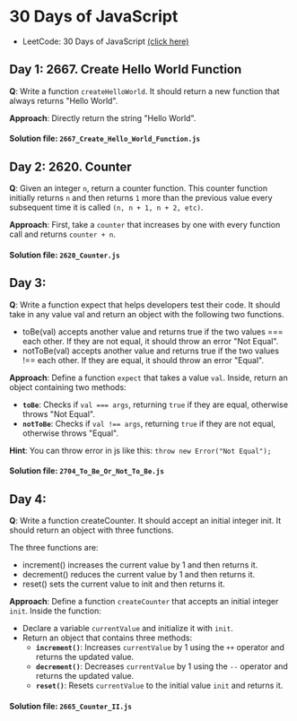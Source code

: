 # 30 Days of JavaScript

- LeetCode: 30 Days of JavaScript [(click here)](https://leetcode.com/studyplan/30-days-of-javascript/)

## Day 1: 2667. Create Hello World Function

**Q**: Write a function `createHelloWorld`. It should return a new function that always returns "Hello World".

**Approach**: Directly return the string "Hello World".

#### Solution file: `2667_Create_Hello_World_Function.js`

## Day 2: 2620. Counter

**Q**: Given an integer `n`, return a counter function. This counter function initially returns `n` and then returns `1` more than the previous value every subsequent time it is called `(n, n + 1, n + 2, etc)`.

**Approach**: First, take a `counter` that increases by one with every function call and returns `counter + n`.

#### Solution file: `2620_Counter.js`


## Day 3: 

**Q**: Write a function expect that helps developers test their code. It should take in any value val and return an object with the following two functions.

- toBe(val) accepts another value and returns true if the two values === each other. If they are not equal, it should throw an error "Not Equal".
- notToBe(val) accepts another value and returns true if the two values !== each other. If they are equal, it should throw an error "Equal".

**Approach**: Define a function `expect` that takes a value `val`. Inside, return an object containing two methods: 
- **`toBe`**: Checks if `val === args`, returning `true` if they are equal, otherwise throws "Not Equal".
- **`notToBe`**: Checks if `val !== args`, returning `true` if they are not equal, otherwise throws "Equal".

**Hint**: You can throw error in js like this: `throw new Error("Not Equal");`

#### Solution file: `2704_To_Be_Or_Not_To_Be.js`

## Day 4:

**Q**: Write a function createCounter. It should accept an initial integer init. It should return an object with three functions.

The three functions are:
- increment() increases the current value by 1 and then returns it.
- decrement() reduces the current value by 1 and then returns it.
- reset() sets the current value to init and then returns it.

**Approach**: Define a function `createCounter` that accepts an initial integer `init`. Inside the function:
- Declare a variable `currentValue` and initialize it with `init`.
- Return an object that contains three methods:
  - **`increment()`**: Increases `currentValue` by 1 using the `++` operator and returns the updated value.
  - **`decrement()`**: Decreases `currentValue` by 1 using the `--` operator and returns the updated value.
  - **`reset()`**: Resets `currentValue` to the initial value `init` and returns it.

#### Solution file: `2665_Counter_II.js`
